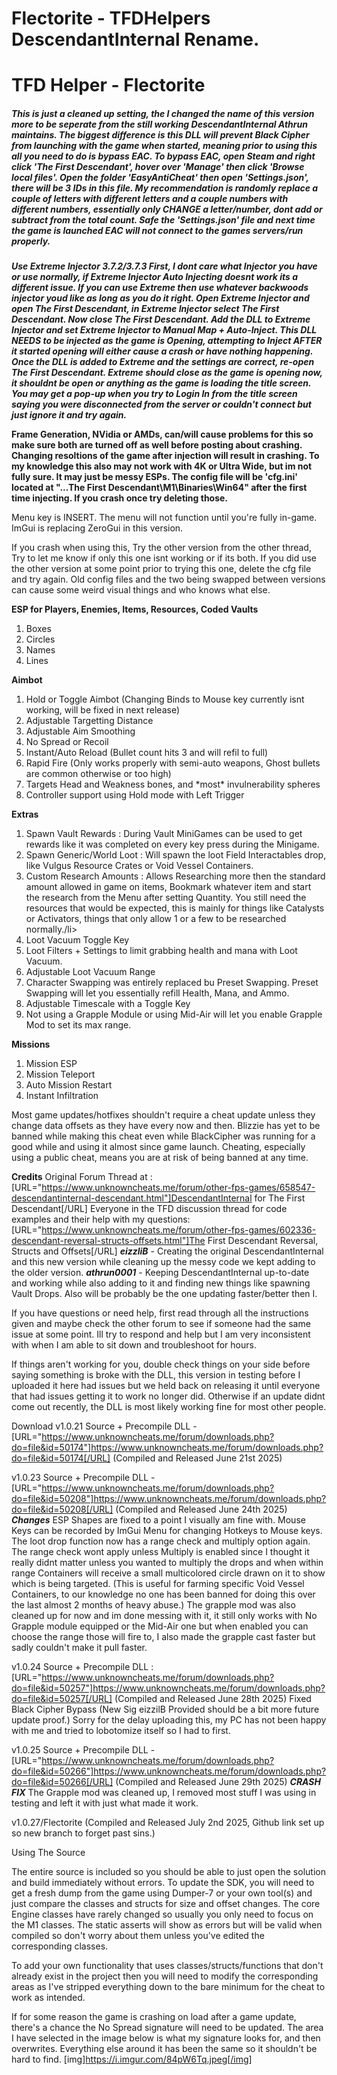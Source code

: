 # Flectorite - TFDHelpers DescendantInternal Rename.
<h1>TFD Helper - Flectorite</h1>

<h5>This is just a cleaned up setting, the I changed the name of this version more to be seperate from the still working DescendantInternal Athrun maintains.
The biggest difference is this DLL will prevent Black Cipher from launching with the game when started, meaning prior to using this all you need to do is bypass EAC.
To bypass EAC, open Steam and right click 'The First Descendant', hover over 'Manage' then click 'Browse local files'. Open the folder 'EasyAntiCheat' then open 'Settings.json', there will be 3 IDs in this file. My recommendation is randomly replace a couple of letters with different letters and a couple numbers with different numbers, essentially only CHANGE a letter/number, dont add or subtract from the total count. Safe the 'Settings.json' file and next time the game is launched EAC will not connect to the games servers/run properly.</h5>

***Use Extreme Injector 3.7.2/3.7.3 First, I dont care what Injector you have or use normally, if Extreme Injector Auto Injecting doesnt work its a different issue. If you can use Extreme then use whatever backwoods injector youd like as long as you do it right.
Open Extreme Injector and open The First Descendant, in Extreme Injector select The First Descendant. Now close The First Descendant. Add the DLL to Extreme Injector and set Extreme Injector to Manual Map + Auto-Inject. This DLL NEEDS to be injected as the game is Opening, attempting to Inject AFTER it started opening will either cause a crash or have nothing happening. Once the DLL is added to Extreme and the settings are correct, re-open The First Descendant. Extreme should close as the game is opening now, it shouldnt be open or anything as the game is loading the title screen. You may get a pop-up when you try to Login In from the title screen saying you were disconnected from the server or couldn't connect but just ignore it and try again.***



**Frame Generation, NVidia or AMDs, can/will cause problems for this so make sure both are turned off as well before posting about crashing.
Changing resoltions of the game after injection will result in crashing.
To my knowledge this also may not work with 4K or Ultra Wide, but im not fully sure. It may just be messy ESPs.
The config file will be 'cfg.ini' located at "...The First Descendant\M1\Binaries\Win64" after the first time injecting. If you crash once try deleting those.**



Menu key is INSERT.
The menu will not function until you're fully in-game.
ImGui is replacing ZeroGui in this version.

If you crash when using this, Try the other version from the other thread, Try to let me know if only this one isnt working or if its both. If you did use the other version at some point prior to trying this one, delete the cfg file and try again. Old config files and the two being swapped between versions can cause some weird visual things and who knows what else.

**ESP for Players, Enemies, Items, Resources, Coded Vaults**
<ol>
  <li>Boxes</li>
  <li>Circles</li>
  <li>Names</li>
  <li>Lines</li>
</ol>

**Aimbot**
<ol>
  <li>Hold or Toggle Aimbot (Changing Binds to Mouse key currently isnt working, will be fixed in next release)</li>
  <li>Adjustable Targetting Distance</li>
  <li>Adjustable Aim Smoothing</li>
  <li>No Spread or Recoil</li>
  <li>Instant/Auto Reload (Bullet count hits 3 and will refil to full)</li>
  <li>Rapid Fire (Only works properly with semi-auto weapons, Ghost bullets are common otherwise or too high)</li>
  <li>Targets Head and Weakness bones, and *most* invulnerability spheres</li>
  <li>Controller support using Hold mode with Left Trigger</li>
</ol>

**Extras**
<ol>
  <li>Spawn Vault Rewards : During Vault MiniGames can be used to get rewards like it was completed on every key press during the Minigame.</li>
  <li>Spawn Generic/World Loot : Will spawn the loot Field Interactables drop, like Vulgus Resource Crates or Void Vessel Containers.</li>
  <li>Custom Research Amounts : Allows Researching more then the standard amount allowed in game on items, Bookmark whatever item and start the research from the Menu after setting Quantity. You still need the resources that would be expected, this is mainly for   things like Catalysts or Activators, things that only allow 1 or a few to be researched normally./li>
  <li>Loot Vacuum Toggle Key</li>
  <li>Loot Filters + Settings to limit grabbing health and mana with Loot Vacuum.</li>
  <li>Adjustable Loot Vacuum Range</li>
  <li>Character Swapping was entirely replaced bu Preset Swapping. Preset Swapping will let you essentially refill Health, Mana, and Ammo.</li>
  <li>Adjustable Timescale with a Toggle Key</li>
  <li>Not using a Grapple Module or using Mid-Air will let you enable Grapple Mod to set its max range.</li>
</ol>

**Missions**
<ol>
<li>Mission ESP</li>
<li>Mission Teleport</li>
<li>Auto Mission Restart</li>
<li>Instant Infiltration</li>
</ol>

Most game updates/hotfixes shouldn't require a cheat update unless they change data offsets as they have every now and then. Blizzie has yet to be banned while making this cheat even while BlackCipher was running for a good while and using it almost since game launch. Cheating, especially using a public cheat, means you are at risk of being banned at any time.

**Credits**
Original Forum Thread at : [URL="https://www.unknowncheats.me/forum/other-fps-games/658547-descendantinternal-descendant.html"]DescendantInternal for The First Descendant[/URL]
Everyone in the TFD discussion thread for code examples and their help with my questions: [URL="https://www.unknowncheats.me/forum/other-fps-games/602336-descendant-reversal-structs-offsets.html"]The First Descendant Reversal, Structs and Offsets[/URL]
***eizzliB*** - Creating the original DescendantInternal and this new version while cleaning up the messy code we kept adding to the older version.
***athrun0001*** - Keeping DescendantInternal up-to-date and working while also adding to it and finding new things like spawning Vault Drops. Also will be probably be the one updating faster/better then I.

If you have questions or need help, first read through all the instructions given and maybe check the other forum to see if someone had the same issue at some point. Ill try to respond and help but I am very inconsistent with when I am able to sit down and troubleshoot for hours.

If things aren't working for you, double check things on your side before saying something is broke with the DLL, this version in testing before I uploaded it here had issues but we held back on releasing it until everyone that had issues getting it to work no longer did. Otherwise if an update didnt come out recently, the DLL is most likely working fine for most other people.

Download
v1.0.21
Source + Precompile DLL - [URL="https://www.unknowncheats.me/forum/downloads.php?do=file&id=50174"]https://www.unknowncheats.me/forum/downloads.php?do=file&id=50174[/URL]
(Compiled and Released June 21st 2025)

v1.0.23
Source + Precompile DLL - [URL="https://www.unknowncheats.me/forum/downloads.php?do=file&id=50208"]https://www.unknowncheats.me/forum/downloads.php?do=file&id=50208[/URL]
(Compiled and Released June 24th 2025)
***Changes***
ESP Shapes are fixed to a point I visually am fine with. 
Mouse Keys can be recorded by ImGui Menu for changing Hotkeys to Mouse keys.
The loot drop function now has a range check and multiply option again. 
The range check wont apply unless Multiply is enabled since I thought it really didnt matter unless you wanted to multiply the drops and when within range Containers will receive a small multicolored circle drawn on it to show which is being targeted. (This is useful for farming specific Void Vessel Containers, to our knowledge no one has been banned for doing this over the last almost 2 months of heavy abuse.)
The grapple mod was also cleaned up for now and im done messing with it, it still only works with No Grapple module equipped or the Mid-Air one but when enabled you can choose the range those will fire to, I also made the grapple cast faster but sadly couldn't make it pull faster.

v1.0.24
Source + Precompile DLL : [URL="https://www.unknowncheats.me/forum/downloads.php?do=file&id=50257"]https://www.unknowncheats.me/forum/downloads.php?do=file&id=50257[/URL]
(Compiled and Released June 28th 2025)
Fixed Black Cipher Bypass (New Sig eizzilB Provided should be a bit more future update proof.)
Sorry for the delay uploading this, my PC has not been happy with me and tried to lobotomize itself so I had to first.

v1.0.25
Source + Precompile DLL - [URL="https://www.unknowncheats.me/forum/downloads.php?do=file&id=50266"]https://www.unknowncheats.me/forum/downloads.php?do=file&id=50266[/URL]
(Compiled and Released June 29th 2025)
***CRASH FIX***
The Grapple mod was cleaned up, I removed most stuff I was using in testing and left it with just what made it work.

v1.0.27/Flectorite
(Compiled and Released July 2nd 2025, Github link set up so new branch to forget past sins.)

Using The Source

The entire source is included so you should be able to just open the solution and build immediately without errors.
To update the SDK, you will need to get a fresh dump from the game using Dumper-7 or your own tool(s) and just compare the classes and structs for size and offset changes. The core Engine classes have rarely changed so usually you only need to focus on the M1 classes.
The static asserts will show as errors but will be valid when compiled so don't worry about them unless you've edited the corresponding classes.

To add your own functionality that uses classes/structs/functions that don't already exist in the project then you will need to modify the corresponding areas as I've stripped everything down to the bare minimum for the cheat to work as intended.

If for some reason the game is crashing on load after a game update, there's a chance the No Spread signature will need to be updated. The area I have selected in the image below is what my signature looks for, and then overwrites. Everything else around it has been the same so it shouldn't be hard to find.
[img]https://i.imgur.com/84pW6Tq.jpeg[/img]
